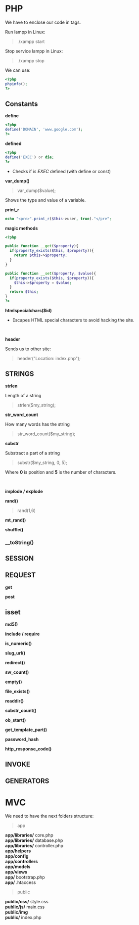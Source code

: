 # PHP

We have to enclose our code in __<?php__ and __?>__ tags.

Run lampp in Linux: <br/>

>./xampp start

Stop service lampp in Linux: <br/>

>./xampp stop

We can use: <br/>

```php
<?php
phpinfo();
?>
```

## Constants

__define__ <br/>

```php
<?php 
define('DOMAIN', 'www.google.com');
?>
```

__defined__ <br/>

```php
<?php 
define('EXEC') or die;
?>
```

* Checks if is _EXEC_ defined (with define or const)

__var_dump()__ <br/>

>var_dump($value);

Shows the type and value of a variable. <br/>

__print_r__ <br/>

```php
echo "<pre>".print_r($this->user, true)."</pre";
```

__magic methods__ <br/>

```php
<?php 

public function __get($property){
  if(property_exists($this, $property)){
    return $this->$property;
  }
}

public function __set($property, $value){
  if(property_exists($this, $property)){
    $this->$property = $value;
  }
  return $this;
}
?>
```

__htmlspecialchars($id)__ <br/>

* Escapes HTML special characters to avoid hacking the site.
<br/>

__header__ <br/>

Sends us to other site: <br/>

>header("Location: index.php");

## STRINGS

__strlen__ <br/>

Length of a string <br/>

>strlen($my_string);

__str_word_count__ <br/>

How many words has the string <br/>

>str_word_count($my_string);


__substr__ <br/>

Substract a part of a string <br/>

>substr($my_string, 0, 5);

Where __0__ is position and __5__ is the number of characters. <br/>

<br/>

__implode / explode__ <br/>

__rand()__ <br/>

>rand(1,6)

__mt_rand()__ <br/>

__shuffle()__ <br/>

### __toString()


## SESSION

## REQUEST

__get__ <br/>

__post__ <br/>


## isset

__md5()__ <br/>

__include / require__ <br/>

__is_numeric()__ <br/>

__slug_url()__ <br/>

__redirect()__ <br/>

__sw_count()__ <br/>

__empty()__ <br/>

__file_exists()__ <br/>

__readdir()__ <br/>

__substr_count()__ <br/>

__ob_start()__ <br/>

__get_template_part()__ <br/>

__password_hash__ <br/>

__http_response_code()__ <br/>



## INVOKE


## GENERATORS




# MVC

We need to have the next folders structure: <br/>

>app

__app/libraries/__ core.php <br/>
__app/libraries/__ database.php <br/>
__app/libraries/__ controller.php <br/>
__app/helpers__ <br/>
__app/config__ <br/>
__app/controllers__ <br/>
__app/models__ <br/>
__app/views__ <br/>
__app/__ bootstrap.php <br/>
__app/__ .htaccess <br/>

>public

__public/css/__ style.css <br/>
__public/js/__ main.css <br/>
__public/img__ <br/>
__public/__ index.php <br/>






